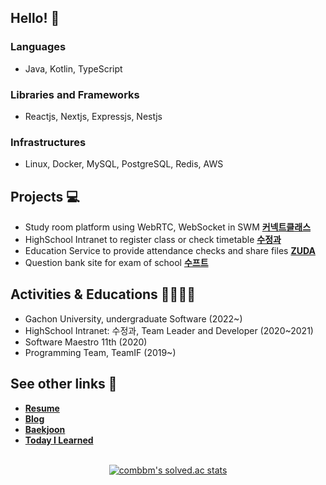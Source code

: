 ## Hello! 👋 

### Languages
- Java, Kotlin, TypeScript
### Libraries and Frameworks
- Reactjs, Nextjs, Expressjs, Nestjs
### Infrastructures
- Linux, Docker, MySQL, PostgreSQL, Redis, AWS

## Projects 💻

- Study room platform using WebRTC, WebSocket in SWM **[커넥트클래스](https://github.com/real-compacted-developer/connect-class/)**
- HighSchool Intranet to register class or check timetable **[수정과](https://github.com/swjb-sinamon/)**
- Education Service to provide attendance checks and share files **[ZUDA](https://github.com/zzuda/)**
- Question bank site for exam of school **[수프트](https://github.com/swsuft/)**

## Activities & Educations 🙋‍♀️🙋‍♂️

- Gachon University, undergraduate Software (2022~)
- HighSchool Intranet: 수정과, Team Leader and Developer (2020~2021)
- Software Maestro 11th (2020)
- Programming Team, TeamIF (2019~)

## See other links 🔗

- **[Resume](https://daegyeo.me?utm_source=github&utm_medium=readme&utm_campaign=github_readme)**
- **[Blog](https://blog.daegyeo.me/)**
- **[Baekjoon](https://www.acmicpc.net/user/combbm)**
- **[Today I Learned](https://til.skylightqp.kr)**

<br />

<div align="center">
  <a href="https://solved.ac/combbm" target="_blank">
    <img src="https://github-readme-solvedac.hyp3rflow.vercel.app/api/?handle=combbm" alt="combbm's solved.ac stats" />
  </a>
</div>

